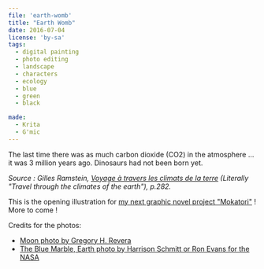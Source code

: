 ```yaml
---
file: 'earth-womb'
title: "Earth Womb"
date: 2016-07-04
license: 'by-sa'
tags:
  - digital painting
  - photo editing
  - landscape
  - characters
  - ecology
  - blue
  - green
  - black

made:
  - Krita
  - G'mic
---
```


The last time there was as much carbon dioxide (CO2) in the atmosphere ... it was 3 million years ago. Dinosaurs had not been born yet.

*Source : Gilles Ramstein, [Voyage à travers les climats de la terre](http://www.odilejacob.fr/catalogue/sciences/sciences-de-la-terre/voyage-a-travers-les-climats-de-la-terre_9782738128539.php) (Literally "Travel through the climates of the earth"), p.282.*

This is the opening illustration for [my next graphic novel project "Mokatori"](../comics/) !
More to come !

Credits for the photos:
- [Moon photo by Gregory H. Revera](https://commons.wikimedia.org/wiki/File:FullMoon2010.jpg)
- [The Blue Marble, Earth photo by Harrison Schmitt or Ron Evans for the NASA](https://commons.wikimedia.org/wiki/File:The_Earth_seen_from_Apollo_17.jpg)
